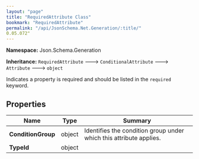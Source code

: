 ```yaml
---
layout: "page"
title: "RequiredAttribute Class"
bookmark: "RequiredAttribute"
permalink: "/api/JsonSchema.Net.Generation/:title/"
0.05.072"
---
```

**Namespace:** Json.Schema.Generation

**Inheritance:**
`RequiredAttribute`
 🡒 
`ConditionalAttribute`
 🡒 
`Attribute`
 🡒 
`object`

Indicates a property is required and should be listed in the
`required` keyword.

## Properties

| Name | Type | Summary |
|---|---|---|
| **ConditionGroup** | object | Identifies the condition group under which this attribute applies. |
| **TypeId** | object |  |

